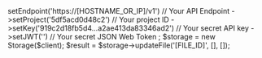 <?php

use Appwrite\Client;
use Appwrite\Services\Storage;

$client = new Client();

$client
    ->setEndpoint('https://[HOSTNAME_OR_IP]/v1') // Your API Endpoint
    ->setProject('5df5acd0d48c2') // Your project ID
    ->setKey('919c2d18fb5d4...a2ae413da83346ad2') // Your secret API key
    ->setJWT('') // Your secret JSON Web Token
;

$storage = new Storage($client);

$result = $storage->updateFile('[FILE_ID]', [], []);